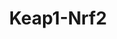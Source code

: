 ---
annotations:
- type: Pathway Ontology
  value: '"nuclear factor'
- type: Pathway Ontology
  value: oxidative stress response pathway
authors:
- MaintBot
- Egonw
- Jmelius
description: Based on [http://www.nature.com/nrc/journal/v3/n10/fig_tab/nrc1189_F4.html
  Surh, 2003, figure 4].
last-edited: 2019-08-16
organisms:
- Gallus gallus
redirect_from:
- /index.php/Pathway:WP762
- /instance/WP762
schema-jsonld:
- '@context': https://schema.org/
  '@id': https://wikipathways.github.io/pathways/WP762.html
  '@type': Dataset
  creator:
    '@type': Organization
    name: WikiPathways
  description: Based on [http://www.nature.com/nrc/journal/v3/n10/fig_tab/nrc1189_F4.html
    Surh, 2003, figure 4].
  keywords:
  - CEBPB
  - GCLM
  - HMOX1
  - RCJMB04_5a10
  - EPHB2
  - AIMP2
  - GCLC
  - PIK3CA
  - MAPK8
  - Sulforaphane
  - NFE2L2
  - KEAP1
  - Caffeic acid phenethyl ester
  - NQO1
  - Curcumin
  - MAF
  - 6-HITC
  - GSTA2
  license: CC0
  name: Keap1-Nrf2
seo: CreativeWork
title: Keap1-Nrf2
wpid: WP762
---